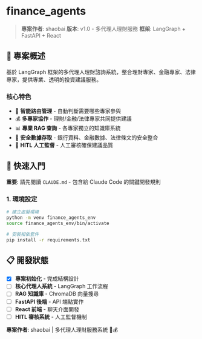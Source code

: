 # finance_agents

> **專案作者**: shaobai
> **版本**: v1.0 - 多代理人理財服務
> **框架**: LangGraph + FastAPI + React

## 🎯 專案概述

基於 LangGraph 框架的多代理人理財諮詢系統，整合理財專家、金融專家、法律專家，提供專業、透明的投資建議服務。

### 核心特色
- 🧠 **智能路由管理** - 自動判斷需要哪些專家參與
- 💰 **多專家協作** - 理財/金融/法律專家共同提供建議
- 📊 **專業 RAG 查詢** - 各專家獨立的知識庫系統
- 🔐 **安全數據存取** - 銀行資料、金融數據、法律條文的安全整合
- 👥 **HITL 人工監督** - 人工審核確保建議品質

## 🚀 快速入門

**重要**: 請先閱讀 `CLAUDE.md` - 包含給 Claude Code 的關鍵開發規則

### 1. 環境設定
```bash
# 建立虛擬環境
python -m venv finance_agents_env
source finance_agents_env/bin/activate

# 安裝相依套件
pip install -r requirements.txt
```

## 📋 開發狀態

- [x] **專案初始化** - 完成結構設計
- [ ] **核心代理人系統** - LangGraph 工作流程
- [ ] **RAG 知識庫** - ChromaDB 向量搜尋
- [ ] **FastAPI 後端** - API 端點實作
- [ ] **React 前端** - 聊天介面開發
- [ ] **HITL 審核系統** - 人工監督機制

**專案作者**: shaobai | 多代理人理財服務系統 🤖💰
